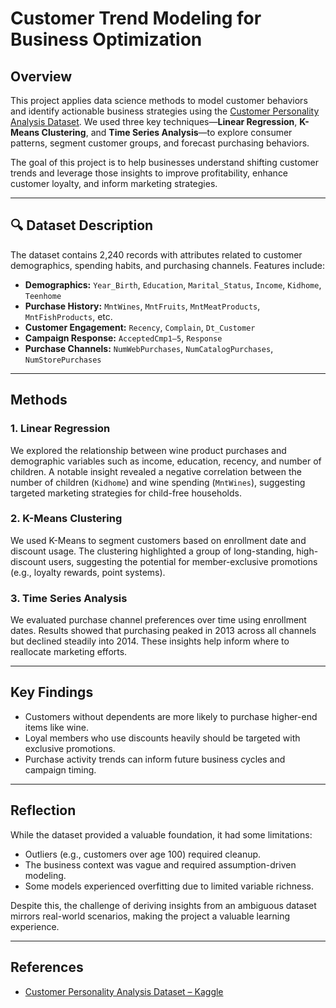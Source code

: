 # Customer Trend Modeling for Business Optimization
##  Overview

This project applies data science methods to model customer behaviors and identify actionable business strategies using the [Customer Personality Analysis Dataset](https://www.kaggle.com/datasets/imakash3011/customer-personality-analysis). We used three key techniques—**Linear Regression**, **K-Means Clustering**, and **Time Series Analysis**—to explore consumer patterns, segment customer groups, and forecast purchasing behaviors.

The goal of this project is to help businesses understand shifting customer trends and leverage those insights to improve profitability, enhance customer loyalty, and inform marketing strategies.

---

## 🔍 Dataset Description

The dataset contains 2,240 records with attributes related to customer demographics, spending habits, and purchasing channels. Features include:

- **Demographics:** `Year_Birth`, `Education`, `Marital_Status`, `Income`, `Kidhome`, `Teenhome`
- **Purchase History:** `MntWines`, `MntFruits`, `MntMeatProducts`, `MntFishProducts`, etc.
- **Customer Engagement:** `Recency`, `Complain`, `Dt_Customer`
- **Campaign Response:** `AcceptedCmp1–5`, `Response`
- **Purchase Channels:** `NumWebPurchases`, `NumCatalogPurchases`, `NumStorePurchases`

---

## Methods

### 1. Linear Regression
We explored the relationship between wine product purchases and demographic variables such as income, education, recency, and number of children. A notable insight revealed a negative correlation between the number of children (`Kidhome`) and wine spending (`MntWines`), suggesting targeted marketing strategies for child-free households.

### 2. K-Means Clustering
We used K-Means to segment customers based on enrollment date and discount usage. The clustering highlighted a group of long-standing, high-discount users, suggesting the potential for member-exclusive promotions (e.g., loyalty rewards, point systems).

### 3. Time Series Analysis
We evaluated purchase channel preferences over time using enrollment dates. Results showed that purchasing peaked in 2013 across all channels but declined steadily into 2014. These insights help inform where to reallocate marketing efforts.

---

##  Key Findings

- Customers without dependents are more likely to purchase higher-end items like wine.
- Loyal members who use discounts heavily should be targeted with exclusive promotions.
- Purchase activity trends can inform future business cycles and campaign timing.

---

## Reflection

While the dataset provided a valuable foundation, it had some limitations:

- Outliers (e.g., customers over age 100) required cleanup.
- The business context was vague and required assumption-driven modeling.
- Some models experienced overfitting due to limited variable richness.

Despite this, the challenge of deriving insights from an ambiguous dataset mirrors real-world scenarios, making the project a valuable learning experience.

---

## References

- [Customer Personality Analysis Dataset – Kaggle](https://www.kaggle.com/datasets/imakash3011/customer-personality-analysis)
